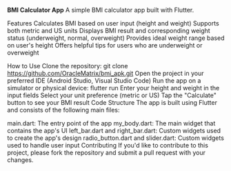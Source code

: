 **BMI Calculator App**
A simple BMI calculator app built with Flutter.

Features
Calculates BMI based on user input (height and weight)
Supports both metric and US units
Displays BMI result and corresponding weight status (underweight, normal, overweight)
Provides ideal weight range based on user's height
Offers helpful tips for users who are underweight or overweight

How to Use
Clone the repository: git clone https://github.com/OracleMatrix/bmi_apk.git
Open the project in your preferred IDE (Android Studio, Visual Studio Code)
Run the app on a simulator or physical device: flutter run
Enter your height and weight in the input fields
Select your unit preference (metric or US)
Tap the "Calculate" button to see your BMI result
Code Structure
The app is built using Flutter and consists of the following main files:

main.dart: The entry point of the app
my_body.dart: The main widget that contains the app's UI
left_bar.dart and right_bar.dart: Custom widgets used to create the app's design
radio_button.dart and slider.dart: Custom widgets used to handle user input
Contributing
If you'd like to contribute to this project, please fork the repository and submit a pull request with your changes.

